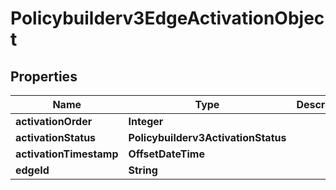 

# Policybuilderv3EdgeActivationObject


## Properties

| Name | Type | Description | Notes |
|------------ | ------------- | ------------- | -------------|
|**activationOrder** | **Integer** |  |  [optional] |
|**activationStatus** | **Policybuilderv3ActivationStatus** |  |  [optional] |
|**activationTimestamp** | **OffsetDateTime** |  |  [optional] |
|**edgeId** | **String** |  |  [optional] |



